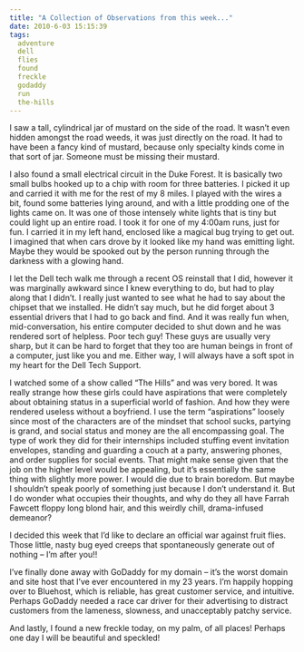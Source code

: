 ```yaml
---
title: "A Collection of Observations from this week..."
date: 2010-6-03 15:15:39
tags:
  adventure
  dell
  flies
  found
  freckle
  godaddy
  run
  the-hills
---
```



I saw a tall, cylindrical jar of mustard on the side of the road. It wasn’t even hidden amongst the road weeds, it was just directly on the road. It had to have been a fancy kind of mustard, because only specialty kinds come in that sort of jar. Someone must be missing their mustard.

I also found a small electrical circuit in the Duke Forest. It is basically two small bulbs hooked up to a chip with room for three batteries. I picked it up and carried it with me for the rest of my 8 miles. I played with the wires a bit, found some batteries lying around, and with a little prodding one of the lights came on. It was one of those intensely white lights that is tiny but could light up an entire road. I took it for one of my 4:00am runs, just for fun. I carried it in my left hand, enclosed like a magical bug trying to get out. I imagined that when cars drove by it looked like my hand was emitting light. Maybe they would be spooked out by the person running through the darkness with a glowing hand.

I let the Dell tech walk me through a recent OS reinstall that I did, however it was marginally awkward since I knew everything to do, but had to play along that I didn’t. I really just wanted to see what he had to say about the chipset that we installed. He didn’t say much, but he did forget about 3 essential drivers that I had to go back and find. And it was really fun when, mid-conversation, his entire computer decided to shut down and he was rendered sort of helpless. Poor tech guy! These guys are usually very sharp, but it can be hard to forget that they too are human beings in front of a computer, just like you and me. Either way, I will always have a soft spot in my heart for the Dell Tech Support.

I watched some of a show called “The Hills” and was very bored. It was really strange how these girls could have aspirations that were completely about obtaining status in a superficial world of fashion. And how they were rendered useless without a boyfriend. I use the term “aspirations” loosely since most of the characters are of the mindset that school sucks, partying is grand, and social status and money are the all encompassing goal. The type of work they did for their internships included stuffing event invitation envelopes, standing and guarding a couch at a party, answering phones, and order supplies for social events. That might make sense given that the job on the higher level would be appealing, but it’s essentially the same thing with slightly more power. I would die due to brain boredom. But maybe I shouldn’t speak poorly of something just because I don’t understand it. But I do wonder what occupies their thoughts, and why do they all have Farrah Fawcett floppy long blond hair, and this weirdly chill, drama-infused demeanor?

I decided this week that I’d like to declare an official war against fruit flies. Those little, nasty bug eyed creeps that spontaneously generate out of nothing – I’m after you!!

I’ve finally done away with GoDaddy for my domain – it’s the worst domain and site host that I’ve ever encountered in my 23 years. I’m happily hopping over to Bluehost, which is reliable, has great customer service, and intuitive. Perhaps GoDaddy needed a race car driver for their advertising to distract customers from the lameness, slowness, and unacceptably patchy service.

And lastly, I found a new freckle today, on my palm, of all places! Perhaps one day I will be beautiful and speckled!



